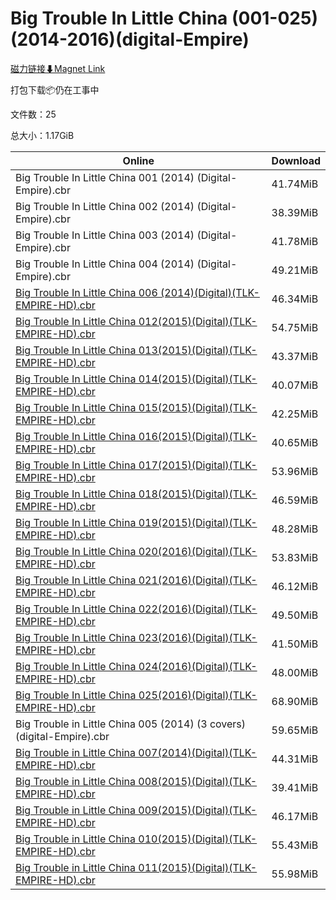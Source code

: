 # Big Trouble In Little China (001-025) (2014-2016)(digital-Empire)

[磁力链接⬇Magnet Link](magnet:?xt=urn:btih:486a30c87cf6edd8a74cfdcea031f717d1b3ec10&dn=Big%20Trouble%20In%20Little%20China%20%28001-025%29%20%282014-2016%29%28digital-Empire%29)

打包下载📦仍在工事中

文件数：25

总大小：1.17GiB

Online | Download
--- | ---
Big Trouble In Little China 001 (2014) (Digital-Empire).cbr | 41.74MiB
Big Trouble In Little China 002 (2014) (Digital-Empire).cbr | 38.39MiB
Big Trouble In Little China 003 (2014) (Digital-Empire).cbr | 41.78MiB
Big Trouble In Little China 004 (2014) (Digital-Empire).cbr | 49.21MiB
[Big Trouble In Little China 006 (2014)(Digital)(TLK-EMPIRE-HD).cbr](https://github.com/alicewish/markdown/blob/master/comic/Big-Trouble-In-Little-China-006-2014-Digital-TLK-EMPIRE-HD-cbr.md) | 46.34MiB
[Big Trouble In Little China 012(2015)(Digital)(TLK-EMPIRE-HD).cbr](https://github.com/alicewish/markdown/blob/master/comic/Big-Trouble-In-Little-China-012-2015-Digital-TLK-EMPIRE-HD-cbr.md) | 54.75MiB
[Big Trouble In Little China 013(2015)(Digital)(TLK-EMPIRE-HD).cbr](https://github.com/alicewish/markdown/blob/master/comic/Big-Trouble-In-Little-China-013-2015-Digital-TLK-EMPIRE-HD-cbr.md) | 43.37MiB
[Big Trouble In Little China 014(2015)(Digital)(TLK-EMPIRE-HD).cbr](https://github.com/alicewish/markdown/blob/master/comic/Big-Trouble-In-Little-China-014-2015-Digital-TLK-EMPIRE-HD-cbr.md) | 40.07MiB
[Big Trouble In Little China 015(2015)(Digital)(TLK-EMPIRE-HD).cbr](https://github.com/alicewish/markdown/blob/master/comic/Big-Trouble-In-Little-China-015-2015-Digital-TLK-EMPIRE-HD-cbr.md) | 42.25MiB
[Big Trouble In Little China 016(2015)(Digital)(TLK-EMPIRE-HD).cbr](https://github.com/alicewish/markdown/blob/master/comic/Big-Trouble-In-Little-China-016-2015-Digital-TLK-EMPIRE-HD-cbr.md) | 40.65MiB
[Big Trouble In Little China 017(2015)(Digital)(TLK-EMPIRE-HD).cbr](https://github.com/alicewish/markdown/blob/master/comic/Big-Trouble-In-Little-China-017-2015-Digital-TLK-EMPIRE-HD-cbr.md) | 53.96MiB
[Big Trouble In Little China 018(2015)(Digital)(TLK-EMPIRE-HD).cbr](https://github.com/alicewish/markdown/blob/master/comic/Big-Trouble-In-Little-China-018-2015-Digital-TLK-EMPIRE-HD-cbr.md) | 46.59MiB
[Big Trouble In Little China 019(2015)(Digital)(TLK-EMPIRE-HD).cbr](https://github.com/alicewish/markdown/blob/master/comic/Big-Trouble-In-Little-China-019-2015-Digital-TLK-EMPIRE-HD-cbr.md) | 48.28MiB
[Big Trouble In Little China 020(2016)(Digital)(TLK-EMPIRE-HD).cbr](https://github.com/alicewish/markdown/blob/master/comic/Big-Trouble-In-Little-China-020-2016-Digital-TLK-EMPIRE-HD-cbr.md) | 53.83MiB
[Big Trouble In Little China 021(2016)(Digital)(TLK-EMPIRE-HD).cbr](https://github.com/alicewish/markdown/blob/master/comic/Big-Trouble-In-Little-China-021-2016-Digital-TLK-EMPIRE-HD-cbr.md) | 46.12MiB
[Big Trouble In Little China 022(2016)(Digital)(TLK-EMPIRE-HD).cbr](https://github.com/alicewish/markdown/blob/master/comic/Big-Trouble-In-Little-China-022-2016-Digital-TLK-EMPIRE-HD-cbr.md) | 49.50MiB
[Big Trouble In Little China 023(2016)(Digital)(TLK-EMPIRE-HD).cbr](https://github.com/alicewish/markdown/blob/master/comic/Big-Trouble-In-Little-China-023-2016-Digital-TLK-EMPIRE-HD-cbr.md) | 41.50MiB
[Big Trouble In Little China 024(2016)(Digital)(TLK-EMPIRE-HD).cbr](https://github.com/alicewish/markdown/blob/master/comic/Big-Trouble-In-Little-China-024-2016-Digital-TLK-EMPIRE-HD-cbr.md) | 48.00MiB
[Big Trouble In Little China 025(2016)(Digital)(TLK-EMPIRE-HD).cbr](https://github.com/alicewish/markdown/blob/master/comic/Big-Trouble-In-Little-China-025-2016-Digital-TLK-EMPIRE-HD-cbr.md) | 68.90MiB
Big Trouble in Little China 005 (2014) (3 covers) (digital-Empire).cbr | 59.65MiB
[Big Trouble in Little China 007(2014)(Digital)(TLK-EMPIRE-HD).cbr](https://github.com/alicewish/markdown/blob/master/comic/Big-Trouble-in-Little-China-007-2014-Digital-TLK-EMPIRE-HD-cbr.md) | 44.31MiB
[Big Trouble in Little China 008(2015)(Digital)(TLK-EMPIRE-HD).cbr](https://github.com/alicewish/markdown/blob/master/comic/Big-Trouble-in-Little-China-008-2015-Digital-TLK-EMPIRE-HD-cbr.md) | 39.41MiB
[Big Trouble in Little China 009(2015)(Digital)(TLK-EMPIRE-HD).cbr](https://github.com/alicewish/markdown/blob/master/comic/Big-Trouble-in-Little-China-009-2015-Digital-TLK-EMPIRE-HD-cbr.md) | 46.17MiB
[Big Trouble in Little China 010(2015)(Digital)(TLK-EMPIRE-HD).cbr](https://github.com/alicewish/markdown/blob/master/comic/Big-Trouble-in-Little-China-010-2015-Digital-TLK-EMPIRE-HD-cbr.md) | 55.43MiB
[Big Trouble in Little China 011(2015)(Digital)(TLK-EMPIRE-HD).cbr](https://github.com/alicewish/markdown/blob/master/comic/Big-Trouble-in-Little-China-011-2015-Digital-TLK-EMPIRE-HD-cbr.md) | 55.98MiB